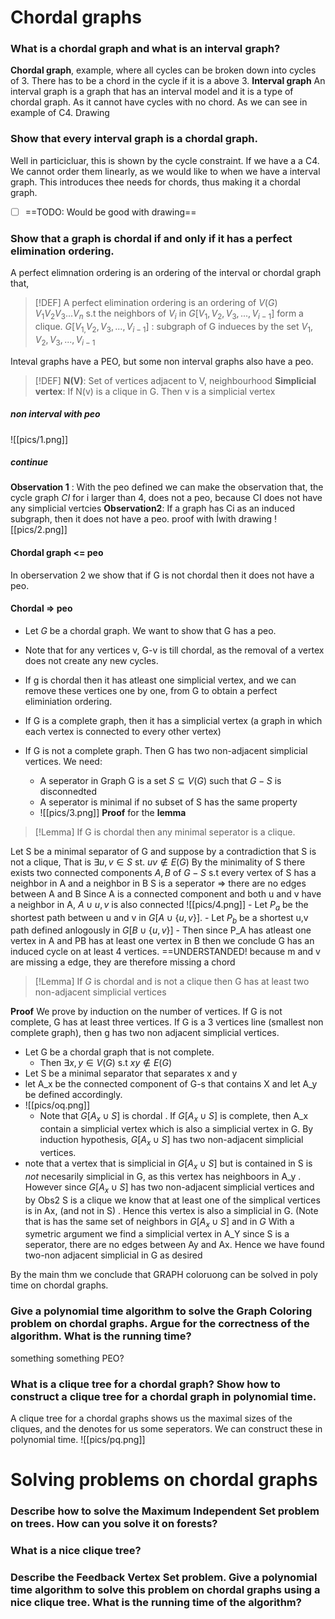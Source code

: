 
# Chordal graphs 
### What is a chordal graph and what is an interval graph? 
**Chordal graph**, example, where all cycles can be broken down into cycles of 3. There has to be a chord in the cycle if it is a above 3. 
**Interval graph**
An interval graph is a graph that has an interval model and it is a type of chordal graph.
As it cannot have cycles with no chord. 
As we can see in example of C4. Drawing
### Show that every interval graph is a chordal graph. 
Well in particicluar, this is shown by the cycle constraint. If we have a a C4. We cannot order them linearly, as we would like to when we have a interval graph. This introduces thee needs for chords, thus making it a chordal graph. 
- [ ] ==TODO: Would be good with drawing==

### Show that a graph is chordal if and only if it has a perfect elimination ordering. 
A perfect elimnation ordering is an ordering of the interval or chordal graph that, 

> [!DEF]
> A perfect elimination ordering is an ordering of $V(G)$  $V_{1}V_{2}V_3...V_{n}$ s.t
> the neighbors of $V_i$ in $G[{V_{1},V_{2},V_3,...,V_{i-1}}]$ form a clique. 
> $G[{V_{1,}V_{2},V_3,...,V_{i-1}}]$ : subgraph of G indueces by the set ${V_{1},V_{2},V_3,...,V_{i-1}}$

Inteval graphs have a PEO, but some non interval graphs also have a peo. 
> [!DEF]
> **N(V)**: Set of vertices adjacent to V, neighbourhood
> **Simplicial vertex**: If N(v) is a clique in G. Then v is a simplicial vertex


##### non interval with peo
![[pics/1.png]]
##### continue
**Observation 1** : With the peo defined we can make the observation that, the cycle graph $CI$ for i larger than 4, does not a peo, because CI does not have any simplicial vertcies
**Observation2**: If a graph has Ci as an induced subgraph, then it does not have a peo. 
proof with Íwith drawing
![[pics/2.png]]
#### 

#### Chordal graph <= peo
In oberservation 2 we show that if G is not chordal then it does not have a peo. 

#### Chordal => peo
- Let $G$ be a chordal graph. We want to show that G has a peo. 
- Note that for any vertices v, G-v is till chordal, as the removal of a vertex does not create any new cycles. 
- If g is chordal then it has atleast one simplicial vertex, and we can remove these vertices one by one, from G to obtain a perfect eliminiation ordering. 

- If G is a complete graph, then it has a simplicial vertex (a graph in which each vertex is connected to every other vertex)

- If G is not a complete graph. Then G has two non-adjacent simplicial vertices. We need:
	- A seperator in Graph G is a set $S \subseteq V(G)$ such that $G-S$ is disconnedted
	- A seperator is minimal if  no subset of S has the same property
	- ![[pics/3.png]]
**Proof** for the **lemma**
> [!Lemma]
> If G is chordal then any minimal seperator is a clique. 

Let S be a minimal separator of G and suppose by a contradiction that S is not a clique, That is $\exists u,v \in S$ st. $uv \notin E(G)$ 
By the minimality of S there exists two connected components $A,B$ of $G-S$ s.t every vertex of S has a neighbor in A and a neighbor in B 
S is a seperator => there are no edges between A and B
	Since A is a connected component and both u and v have a neighbor in A, $A \cup {u,v}$ is also connected 
	![[pics/4.png]]
	- Let $P_a$ be the shortest path between u and v in $G[{A\cup \{u,v\}}]$.
	- Let $P_b$ be a shortest u,v path defined anlogously in $G[{B\cup \{u,v\}}]$
	- Then since P_A has atleast one vertex in A and PB has at least one vertex in B then we conclude G has an induced cycle on at least 4 vertices. 
	==UNDERSTANDED! because m and v are missing a edge, they are therefore missing a chord
	

> [!Lemma]
> If $G$ is chordal and is not a clique then G has at least two non-adjacent simplicial vertices

**Proof**
We prove by induction on the number of vertices.
If G is not complete, G has at least three vertices. If G is a 3 vertices line (smallest non complete graph), then g has two non adjacent simplicial vertices. 
- Let G be a chordal graph that is not complete. 
	- Then $\exists x,y \in V(G)$ s.t $xy \notin E(G)$ 
- Let S be a minimal separator that separates x and y
- let A_x be the connected component of G-s that contains X and let A_y be defined accordingly. 
- ![[pics/oq.png]]
	- Note that $G[A_{x}\cup S]$ is chordal . If $G[A_{x}\cup S]$ is complete, then A_x contain a simplicial vertex which is also a simplicial vertex in G. By induction hypothesis, $G[A_{x}\cup S]$ has two non-adjacent simplicial vertices. 
- note that a vertex that is simplicial in $G[A_{x}\cup S]$ but is contained in S is *not* necesarily simplicial in G, as  this vertex has neighboors in A_y .
  However since $G[A_{x}\cup S]$ has two non-adjacent simplicial vertices and by Obs2 S is a clique we know that at least one of the simplical vertices is in Ax, (and not in S) . Hence this vertex is also a simplicial in G. (Note that is has the same set of neighbors in $G[A_{x}\cup S]$ and in $G$
With a symetric argument we find a simplicial vertex in A_Y since S is a seperator, there are no edges between Ay and Ax. Hence we have found two-non adjacent simplicial in G as desired

By the main thm we conclude that GRAPH coloruong can be solved in poly time on chordal graphs. 

###  Give a polynomial time algorithm to solve the Graph Coloring problem on chordal graphs. Argue for the correctness of the algorithm. What is the running time? 
something something PEO?
### What is a clique tree for a chordal graph? Show how to construct a clique tree for a chordal graph in polynomial time.
A clique tree for a chordal graphs shows us the maximal sizes of the cliques, and the denotes for us some seperators.
We can construct these in polynomial time. 
![[pics/pq.png]]

# Solving problems on chordal graphs 
###  Describe how to solve the Maximum Independent Set problem on trees. How can you solve it on forests?

###  What is a nice clique tree? 

### Describe the Feedback Vertex Set problem. Give a polynomial time algorithm to solve this problem on chordal graphs using a nice clique tree. What is the running time of the algorithm?
